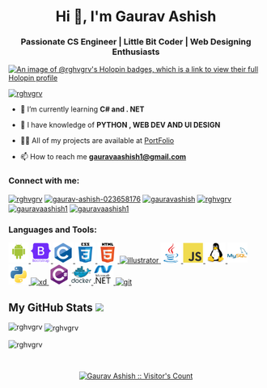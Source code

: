<h1 align="center">Hi 👋, I'm Gaurav Ashish</h1> 
<h3 align="center">Passionate CS Engineer | Little Bit Coder | Web Designing Enthusiasts</h3>

[![An image of @rghvgrv's Holopin badges, which is a link to view their full Holopin profile](https://holopin.me/rghvgrv)](https://holopin.io/@rghvgrv)

<p align="left"> <a href="https://twitter.com/rghvgrv" target="blank"><img src="https://img.shields.io/twitter/follow/rghvgrv?logo=twitter&style=for-the-badge" alt="rghvgrv" /></a> </p>
  
- 🌱 I’m currently learning **C# and . NET**

- 📑 I have knowledge of **PYTHON , WEB DEV AND UI DESIGN**

- 👨‍💻 All of my projects are available at [PortFolio ](https://rghvgrv.github.io/PortfolioV2/) 

- 📫 How to reach me **gauravaashish1@gmail.com** 

<h3 align="left">Connect with me:</h3>
<p align="left">
<a href="https://twitter.com/rghvgrv" target="blank"><img align="center" src="https://raw.githubusercontent.com/rahuldkjain/github-profile-readme-generator/master/src/images/icons/Social/twitter.svg" alt="rghvgrv" height="30" width="40" /></a>
<a href="https://linkedin.com/in/gaurav-ashish-023658176" target="blank"><img align="center" src="https://raw.githubusercontent.com/rahuldkjain/github-profile-readme-generator/master/src/images/icons/Social/linked-in-alt.svg" alt="gaurav-ashish-023658176" height="30" width="40" /></a>
<a href="https://www.behance.net/gauravashish" target="blank"><img align="center" src="https://raw.githubusercontent.com/rahuldkjain/github-profile-readme-generator/master/src/images/icons/Social/behance.svg" alt="gauravashish" height="30" width="40" /></a>
<a href="https://www.codechef.com/users/rghvgrv" target="blank"><img align="center" src="https://cdn.jsdelivr.net/npm/simple-icons@3.1.0/icons/codechef.svg" alt="rghvgrv" height="30" width="40" /></a>
<a href="https://www.hackerrank.com/gauravaashish1" target="blank"><img align="center" src="https://raw.githubusercontent.com/rahuldkjain/github-profile-readme-generator/master/src/images/icons/Social/hackerrank.svg" alt="gauravaashish1" height="30" width="40" /></a>
<a href="https://auth.geeksforgeeks.org/user/gauravaashish1" target="blank"><img align="center" src="https://raw.githubusercontent.com/rahuldkjain/github-profile-readme-generator/master/src/images/icons/Social/geeks-for-geeks.svg" alt="gauravaashish1" height="30" width="40" /></a>
</p>

<h3 align="left">Languages and Tools:</h3>
<p align="left"> <a href="https://developer.android.com" target="_blank"> <img src="https://raw.githubusercontent.com/devicons/devicon/master/icons/android/android-original-wordmark.svg" alt="android" width="40" height="40"/> </a> <a href="https://getbootstrap.com" target="_blank"> <img src="https://raw.githubusercontent.com/devicons/devicon/master/icons/bootstrap/bootstrap-plain-wordmark.svg" alt="bootstrap" width="40" height="40"/> </a> <a href="https://www.cprogramming.com/" target="_blank"> <img src="https://raw.githubusercontent.com/devicons/devicon/master/icons/c/c-original.svg" alt="c" width="40" height="40"/> </a> <a href="https://www.w3schools.com/css/" target="_blank"> <img src="https://raw.githubusercontent.com/devicons/devicon/master/icons/css3/css3-original-wordmark.svg" alt="css3" width="40" height="40"/> </a> <a href="https://www.w3.org/html/" target="_blank"> <img src="https://raw.githubusercontent.com/devicons/devicon/master/icons/html5/html5-original-wordmark.svg" alt="html5" width="40" height="40"/> </a> <a href="https://www.adobe.com/in/products/illustrator.html" target="_blank"> <img src="https://www.vectorlogo.zone/logos/adobe_illustrator/adobe_illustrator-icon.svg" alt="illustrator" width="40" height="40"/> </a> <a href="https://www.java.com" target="_blank"> <img src="https://raw.githubusercontent.com/devicons/devicon/master/icons/java/java-original.svg" alt="java" width="40" height="40"/> </a> <a href="https://developer.mozilla.org/en-US/docs/Web/JavaScript" target="_blank"> <img src="https://raw.githubusercontent.com/devicons/devicon/master/icons/javascript/javascript-original.svg" alt="javascript" width="40" height="40"/> </a> <a href="https://www.linux.org/" target="_blank"> <img src="https://raw.githubusercontent.com/devicons/devicon/master/icons/linux/linux-original.svg" alt="linux" width="40" height="40"/> </a> <a href="https://www.mysql.com/" target="_blank"> <img src="https://raw.githubusercontent.com/devicons/devicon/master/icons/mysql/mysql-original-wordmark.svg" alt="mysql" width="40" height="40"/> </a> <a href="https://www.python.org" target="_blank"> <img src="https://raw.githubusercontent.com/devicons/devicon/master/icons/python/python-original.svg" alt="python" width="40" height="40"/> </a> <a href="https://www.adobe.com/products/xd.html" target="_blank"> <img src="https://cdn.worldvectorlogo.com/logos/adobe-xd.svg" alt="xd" width="40" height="40"/> </a> <a href="https://www.w3schools.com/cs/" target="_blank" rel="noreferrer"> <img src="https://raw.githubusercontent.com/devicons/devicon/master/icons/csharp/csharp-original.svg" alt="csharp" width="40" height="40"/> </a> <a href="https://www.docker.com/" target="_blank" rel="noreferrer"> <img src="https://raw.githubusercontent.com/devicons/devicon/master/icons/docker/docker-original-wordmark.svg" alt="docker" width="40" height="40"/> </a> <a href="https://dotnet.microsoft.com/" target="_blank" rel="noreferrer"> <img src="https://raw.githubusercontent.com/devicons/devicon/master/icons/dot-net/dot-net-original-wordmark.svg" alt="dotnet" width="40" height="40"/> </a> <a href="https://git-scm.com/" target="_blank" rel="noreferrer"> <img src="https://www.vectorlogo.zone/logos/git-scm/git-scm-icon.svg" alt="git" width="40" height="40"/> </a>  </p>

  <!-- GitHub section -->

##  My GitHub Stats <img src = "https://i.pinimg.com/originals/65/c4/f4/65c4f452571be1261e9c623f7da488ac.gif" width = 35px> 

<p><img align="left" src="https://github-readme-stats.vercel.app/api/top-langs?username=rghvgrv&show_icons=true&theme=dark&locale=en&layout=compact" alt="rghvgrv" /></p>

<p>&nbsp;<img align="center" src="https://github-readme-stats.vercel.app/api?username=rghvgrv&show_icons=true&theme=dark&locale=en" alt="rghvgrv" /></p>

<p><img align="center" src="https://github-readme-streak-stats.herokuapp.com/?user=rghvgrv&theme=dark" alt="rghvgrv" /></p> 

</br>
<p align="center">
<a href="https://gist.github.com/rghvgrv"><img src="https://profile-counter.glitch.me/{rghvgrv}/count.svg" alt="Gaurav Ashish :: Visitor's Count" /></a>
</p>





